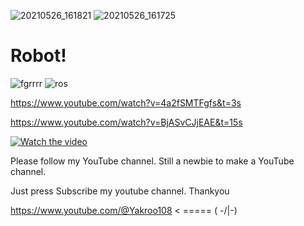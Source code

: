 ![20210526_161821](https://user-images.githubusercontent.com/56666070/211190824-e3ed88b3-84ff-44c5-95ce-7df73250a568.jpg)
![20210526_161725](https://user-images.githubusercontent.com/56666070/211190829-027b01fa-db5a-40af-8f70-abfed70a402c.jpg)
# Robot!
![fgrrrr](https://user-images.githubusercontent.com/56666070/210162091-17c11537-01fe-4f14-96c4-c89938f6f03d.PNG)
![ros](https://user-images.githubusercontent.com/56666070/210162098-eba8a29b-dd13-4206-ad7c-8bf7f83b3772.PNG)

https://www.youtube.com/watch?v=4a2fSMTFgfs&t=3s

https://www.youtube.com/watch?v=BjASvCJjEAE&t=15s

[![Watch the video](https://i.imgur.com/vKb2F1B.png)](https://www.youtube.com/watch?v=4a2fSMTFgfs&t=3s)

Please follow my YouTube channel. Still a newbie to make a YouTube channel.

Just press Subscribe my youtube channel. Thankyou

https://www.youtube.com/@Yakroo108  < ===== ( -/|\-) 

